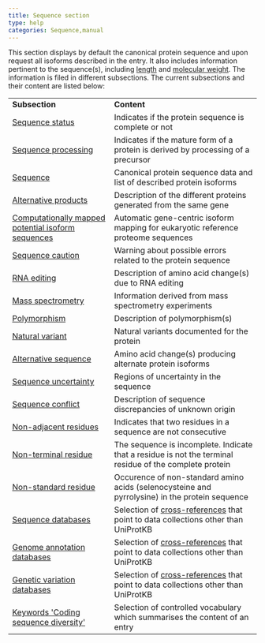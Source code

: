 ```yaml
---
title: Sequence section
type: help
categories: Sequence,manual
---
```


This section displays by default the canonical protein sequence and upon request all isoforms described in the entry. It also includes information pertinent to the sequence(s), including [length](https://www.uniprot.org/help/sequence%5Flength) and [molecular weight](https://www.uniprot.org/help/sequences). The information is filed in different subsections. The current subsections and their content are listed below:

|                                                                                                                      |                                                                                                                                                |
|:---------------------------------------------------------------------------------------------------------------------|:-----------------------------------------------------------------------------------------------------------------------------------------------|
| **Subsection**                                                                                                       | **Content**                                                                                                                                    |
| [Sequence status](https://www.uniprot.org/help/sequence%5Fstatus)                                                    | Indicates if the protein sequence is complete or not                                                                                           |
| [Sequence processing](https://www.uniprot.org/help/sequence%5Fprocessing)                                            | Indicates if the mature form of a protein is derived by processing of a precursor                                                              |
| [Sequence](https://www.uniprot.org/help/sequences)                                                                   | Canonical protein sequence data and list of described protein isoforms                                                                         |
| [Alternative products](https://www.uniprot.org/help/alternative%5Fproducts)                                          | Description of the different proteins generated from the same gene                                                                             |
| [Computationally mapped potential isoform sequences](https://www.uniprot.org/help/gene%5Fcentric%5Fisoform%5Fmapping) | Automatic gene-centric isoform mapping for eukaryotic reference proteome sequences                                                             |
| [Sequence caution](https://www.uniprot.org/help/sequence%5Fcaution)                                                  | Warning about possible errors related to the protein sequence                                                                                  |
| [RNA editing](https://www.uniprot.org/help/rna%5Fediting)                                                            | Description of amino acid change(s) due to RNA editing                                                                                         |
| [Mass spectrometry](https://www.uniprot.org/help/mass%5Fspectrometry)                                                | Information derived from mass spectrometry experiments                                                                                         |
| [Polymorphism](https://www.uniprot.org/help/polymorphism)                                                            | Description of polymorphism(s)                                                                                                                 |
| [Natural variant](https://www.uniprot.org/help/variant)                                                              | Natural variants documented for the protein                                                                                                    |
| [Alternative sequence](https://www.uniprot.org/help/var%5Fseq)                                                       | Amino acid change(s) producing alternate protein isoforms                                                                                      |
| [Sequence uncertainty](https://www.uniprot.org/help/unsure)                                                          | Regions of uncertainty in the sequence                                                                                                         |
| [Sequence conflict](https://www.uniprot.org/help/conflict)                                                           | Description of sequence discrepancies of unknown origin                                                                                        |
| [Non-adjacent residues](https://www.uniprot.org/help/non%5Fcons)                                                     | Indicates that two residues in a sequence are not consecutive                                                                                  |
| [Non-terminal residue](https://www.uniprot.org/help/non%5Fter)                                                       | The sequence is incomplete. Indicate that a residue is not the terminal residue of the complete protein                                        |
| [Non-standard residue](https://www.uniprot.org/help/non%5Fstd)                                                       | Occurence of non-standard amino acids (selenocysteine and pyrrolysine) in the protein sequence                                                 |
| [Sequence databases](https://www.uniprot.org/database/?query=category%3A%22Sequence+databases)                        | Selection of [cross-references](https://www.uniprot.org/help/cross%5Freferences%5Fsection) that point to data collections other than UniProtKB |
| [Genome annotation databases](https://www.uniprot.org/database/?query=category%3A%22Genome+annotation+databases)      | Selection of [cross-references](https://www.uniprot.org/help/cross%5Freferences%5Fsection) that point to data collections other than UniProtKB |
| [Genetic variation databases](https://www.uniprot.org/database/?query=category%3A%22Genetic+variation+databases)      | Selection of [cross-references](https://www.uniprot.org/help/cross%5Freferences%5Fsection) that point to data collections other than UniProtKB |
| [Keywords 'Coding sequence diversity'](https://www.uniprot.org/keywords/KW-9997)                                      | Selection of controlled vocabulary which summarises the content of an entry                                                                    |
